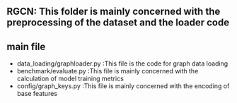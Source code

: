 ## RGCN: This folder is mainly concerned with the preprocessing of the dataset and the loader code

## main file
* data_loading/graphloader.py :This file is the code for graph data loading
* benchmark/evaluate.py :This file is mainly concerned with the calculation of model training metrics
* config/graph_keys.py :This file is mainly concerned with the encoding of base features